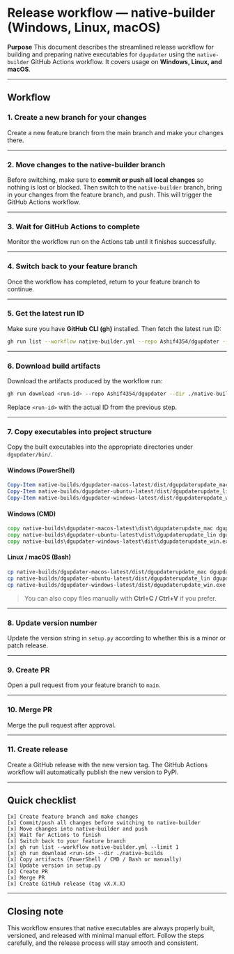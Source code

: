 # Release workflow — native-builder (Windows, Linux, macOS)

**Purpose**
This document describes the streamlined release workflow for building and preparing native executables for `dgupdater` using the `native-builder` GitHub Actions workflow. It covers usage on **Windows, Linux, and macOS**.

---

## Workflow

### 1. Create a new branch for your changes

Create a new feature branch from the main branch and make your changes there.

---

### 2. Move changes to the native-builder branch

Before switching, make sure to **commit or push all local changes** so nothing is lost or blocked. Then switch to the `native-builder` branch, bring in your changes from the feature branch, and push. This will trigger the GitHub Actions workflow.

---

### 3. Wait for GitHub Actions to complete

Monitor the workflow run on the Actions tab until it finishes successfully.

---

### 4. Switch back to your feature branch

Once the workflow has completed, return to your feature branch to continue.

---

### 5. Get the latest run ID

Make sure you have **GitHub CLI (gh)** installed. Then fetch the latest run ID:

```bash
gh run list --workflow native-builder.yml --repo Ashif4354/dgupdater --limit 1
```

---

### 6. Download build artifacts

Download the artifacts produced by the workflow run:

```bash
gh run download <run-id> --repo Ashif4354/dgupdater --dir ./native-builds
```

Replace `<run-id>` with the actual ID from the previous step.

---

### 7. Copy executables into project structure

Copy the built executables into the appropriate directories under `dgupdater/bin/`.

#### Windows (PowerShell)

```powershell
Copy-Item native-builds/dgupdater-macos-latest/dist/dgupdaterupdate_mac dgupdater/bin/dgupdaterupdate_mac
Copy-Item native-builds/dgupdater-ubuntu-latest/dist/dgupdaterupdate_lin dgupdater/bin/dgupdaterupdate_lin
Copy-Item native-builds/dgupdater-windows-latest/dist/dgupdaterupdate_win.exe dgupdater/bin/dgupdaterupdate_win.exe
```

#### Windows (CMD)

```cmd
copy native-builds\dgupdater-macos-latest\dist\dgupdaterupdate_mac dgupdater\bin\dgupdaterupdate_mac
copy native-builds\dgupdater-ubuntu-latest\dist\dgupdaterupdate_lin dgupdater\bin\dgupdaterupdate_lin
copy native-builds\dgupdater-windows-latest\dist\dgupdaterupdate_win.exe dgupdater\bin\dgupdaterupdate_win.exe
```

#### Linux / macOS (Bash)

```bash
cp native-builds/dgupdater-macos-latest/dist/dgupdaterupdate_mac dgupdater/bin/dgupdaterupdate_mac
cp native-builds/dgupdater-ubuntu-latest/dist/dgupdaterupdate_lin dgupdater/bin/dgupdaterupdate_lin
cp native-builds/dgupdater-windows-latest/dist/dgupdaterupdate_win.exe dgupdater/bin/dgupdaterupdate_win.exe
```

> You can also copy files manually with **Ctrl+C / Ctrl+V** if you prefer.

---

### 8. Update version number

Update the version string in `setup.py` according to whether this is a minor or patch release.

---

### 9. Create PR

Open a pull request from your feature branch to `main`.

---

### 10. Merge PR

Merge the pull request after approval.

---

### 11. Create release

Create a GitHub release with the new version tag. The GitHub Actions workflow will automatically publish the new version to PyPI.

---

## Quick checklist

```
[x] Create feature branch and make changes
[x] Commit/push all changes before switching to native-builder
[x] Move changes into native-builder and push
[x] Wait for Actions to finish
[x] Switch back to your feature branch
[x] gh run list --workflow native-builder.yml --limit 1
[x] gh run download <run-id> --dir ./native-builds
[x] Copy artifacts (PowerShell / CMD / Bash or manually)
[x] Update version in setup.py
[x] Create PR
[x] Merge PR
[x] Create GitHub release (tag vX.X.X)
```

---

## Closing note

This workflow ensures that native executables are always properly built, versioned, and released with minimal manual effort. Follow the steps carefully, and the release process will stay smooth and consistent.
